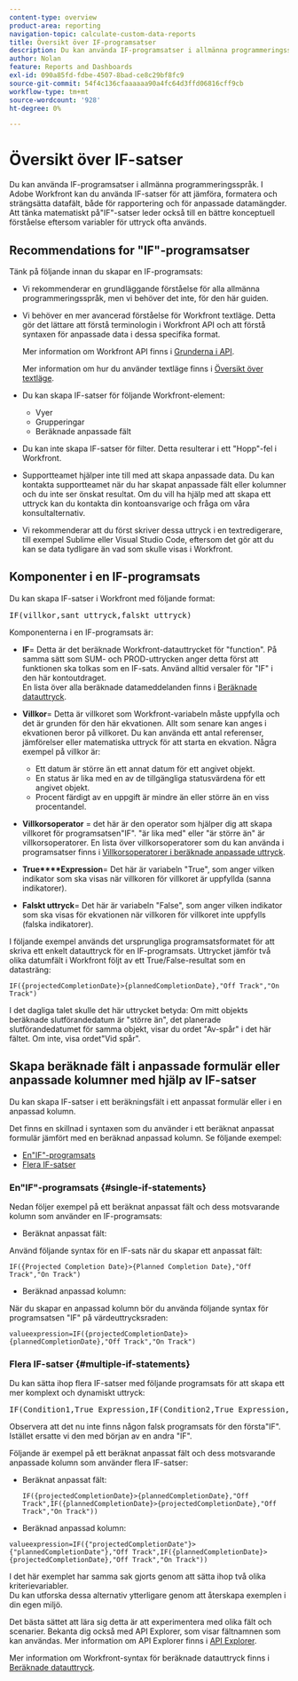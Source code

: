 ```yaml
---
content-type: overview
product-area: reporting
navigation-topic: calculate-custom-data-reports
title: Översikt över IF-programsatser
description: Du kan använda IF-programsatser i allmänna programmeringsspråk. I Adobe Workfront kan du använda IF-satser för att jämföra, formatera och strängsätta datafält, både för rapportering och för anpassade datamängder. Att tänka matematiskt på"IF"-satser leder också till en bättre konceptuell förståelse eftersom variabler för uttryck ofta används.
author: Nolan
feature: Reports and Dashboards
exl-id: 090a85fd-fdbe-4507-8bad-ce8c29bf8fc9
source-git-commit: 54f4c136cfaaaaaa90a4fc64d3ffd06816cff9cb
workflow-type: tm+mt
source-wordcount: '928'
ht-degree: 0%

---
```


# Översikt över IF-satser

Du kan använda IF-programsatser i allmänna programmeringsspråk. I Adobe Workfront kan du använda IF-satser för att jämföra, formatera och strängsätta datafält, både för rapportering och för anpassade datamängder. Att tänka matematiskt på&quot;IF&quot;-satser leder också till en bättre konceptuell förståelse eftersom variabler för uttryck ofta används.

## Recommendations for &quot;IF&quot;-programsatser

Tänk på följande innan du skapar en IF-programsats:

* Vi rekommenderar en grundläggande förståelse för alla allmänna programmeringsspråk, men vi behöver det inte, för den här guiden.
* Vi behöver en mer avancerad förståelse för Workfront textläge. Detta gör det lättare att förstå terminologin i Workfront API och att förstå syntaxen för anpassade data i dessa specifika format.

   Mer information om Workfront API finns i [Grunderna i API](../../../wf-api/general/api-basics.md).

   Mer information om hur du använder textläge finns i [Översikt över textläge](../../../reports-and-dashboards/reports/text-mode/understand-text-mode.md).

* Du kan skapa IF-satser för följande Workfront-element:

   * Vyer
   * Grupperingar
   * Beräknade anpassade fält

* Du kan inte skapa IF-satser för filter. Detta resulterar i ett &quot;Hopp&quot;-fel i Workfront.
* Supportteamet hjälper inte till med att skapa anpassade data. Du kan kontakta supportteamet när du har skapat anpassade fält eller kolumner och du inte ser önskat resultat. Om du vill ha hjälp med att skapa ett uttryck kan du kontakta din kontoansvarige och fråga om våra konsultalternativ.
* Vi rekommenderar att du först skriver dessa uttryck i en textredigerare, till exempel Sublime eller Visual Studio Code, eftersom det gör att du kan se data tydligare än vad som skulle visas i Workfront.

## Komponenter i en IF-programsats

Du kan skapa IF-satser i Workfront med följande format:
<pre>IF(villkor,sant uttryck,falskt uttryck)</pre>Komponenterna i en IF-programsats är:

* **IF**= Detta är det beräknade Workfront-datauttrycket för &quot;function&quot;. På samma sätt som SUM- och PROD-uttrycken anger detta först att funktionen ska tolkas som en IF-sats. Använd alltid versaler för &quot;IF&quot; i den här kontoutdraget.\
   En lista över alla beräknade datameddelanden finns i [Beräknade datauttryck](../../../reports-and-dashboards/reports/calc-cstm-data-reports/calculated-data-expressions.md).

* **Villkor**= Detta är villkoret som Workfront-variabeln måste uppfylla och det är grunden för den här ekvationen. Allt som senare kan anges i ekvationen beror på villkoret. Du kan använda ett antal referenser, jämförelser eller matematiska uttryck för att starta en ekvation. Några exempel på villkor är:

   * Ett datum är större än ett annat datum för ett angivet objekt.
   * En status är lika med en av de tillgängliga statusvärdena för ett angivet objekt.
   * Procent färdigt av en uppgift är mindre än eller större än en viss procentandel.

* **Villkorsoperator** = det här är den operator som hjälper dig att skapa villkoret för programsatsen&quot;IF&quot;. &quot;är lika med&quot; eller &quot;är större än&quot; är villkorsoperatorer. En lista över villkorsoperatorer som du kan använda i programsatser finns i [Villkorsoperatorer i beräknade anpassade uttryck](../../../reports-and-dashboards/reports/calc-cstm-data-reports/condition-operators-calculated-custom-expressions.md).

* **True****Expression**= Det här är variabeln &quot;True&quot;, som anger vilken indikator som ska visas när villkoren för villkoret är uppfyllda (sanna indikatorer).

* **Falskt uttryck**= Det här är variabeln &quot;False&quot;, som anger vilken indikator som ska visas för ekvationen när villkoren för villkoret inte uppfylls (falska indikatorer).

I följande exempel används det ursprungliga programsatsformatet för att skriva ett enkelt datauttryck för en IF-programsats. Uttrycket jämför två olika datumfält i Workfront följt av ett True/False-resultat som en datasträng:

```
IF({projectedCompletionDate}>{plannedCompletionDate},"Off Track","On Track")
```

I det dagliga talet skulle det här uttrycket betyda: Om mitt objekts beräknade slutförandedatum är &quot;större än&quot;, det planerade slutförandedatumet för samma objekt, visar du ordet &quot;Av-spår&quot; i det här fältet. Om inte, visa ordet&quot;Vid spår&quot;.

## Skapa beräknade fält i anpassade formulär eller anpassade kolumner med hjälp av IF-satser

Du kan skapa IF-satser i ett beräkningsfält i ett anpassat formulär eller i en anpassad kolumn.

Det finns en skillnad i syntaxen som du använder i ett beräknat anpassat formulär jämfört med en beräknad anpassad kolumn. Se följande exempel:

* [En&quot;IF&quot;-programsats](#single-if-statements)
* [Flera IF-satser](#multiple-if-statements)

### En&quot;IF&quot;-programsats {#single-if-statements}

Nedan följer exempel på ett beräknat anpassat fält och dess motsvarande kolumn som använder en IF-programsats:

* Beräknat anpassat fält:

Använd följande syntax för en IF-sats när du skapar ett anpassat fält:

```
IF({Projected Completion Date}>{Planned Completion Date},"Off Track","On Track")
```

* Beräknad anpassad kolumn:

När du skapar en anpassad kolumn bör du använda följande syntax för programsatsen &quot;IF&quot; på värdeuttrycksraden:

```
valueexpression=IF({projectedCompletionDate}>{plannedCompletionDate},"Off Track","On Track")
```

### Flera IF-satser {#multiple-if-statements}

Du kan sätta ihop flera IF-satser med följande programsats för att skapa ett mer komplext och dynamiskt uttryck:

<pre>IF(Condition1,True Expression,IF(Condition2,True Expression,False Expression))</pre>Observera att det nu inte finns någon falsk programsats för den första"IF". Istället ersatte vi den med början av en andra "IF".

Följande är exempel på ett beräknat anpassat fält och dess motsvarande anpassade kolumn som använder flera IF-satser:

* Beräknat anpassat fält:

   ```
   IF({projectedCompletionDate}>{plannedCompletionDate},"Off Track",IF({plannedCompletionDate}>{projectedCompletionDate},"Off Track","On Track"))
   ```

* Beräknad anpassad kolumn:

```
valueexpression=IF({"projectedCompletionDate"}>{"plannedCompletionDate"},"Off Track",IF({plannedCompletionDate}>{projectedCompletionDate},"Off Track","On Track"))
```

I det här exemplet har samma sak gjorts genom att sätta ihop två olika kriterievariabler.\
Du kan utforska dessa alternativ ytterligare genom att återskapa exemplen i din egen miljö.

Det bästa sättet att lära sig detta är att experimentera med olika fält och scenarier. Bekanta dig också med API Explorer, som visar fältnamnen som kan användas. Mer information om API Explorer finns i [API Explorer](../../../wf-api/general/api-explorer.md).

Mer information om Workfront-syntax för beräknade datauttryck finns i [Beräknade datauttryck](../../../reports-and-dashboards/reports/calc-cstm-data-reports/calculated-data-expressions.md).
